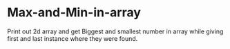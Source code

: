 # Max-and-Min-in-array
Print out 2d array and get Biggest and smallest number in array while giving first and last instance where they were found.
